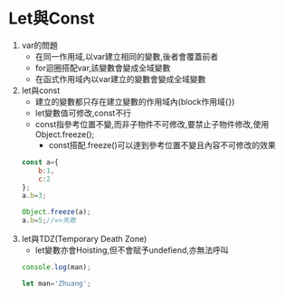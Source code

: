 # Let與Const
1. var的問題
   - 在同一作用域,以var建立相同的變數,後者會覆蓋前者
   - for迴圈搭配var,該變數會變成全域變數
   - 在函式作用域內以var建立的變數會變成全域變數
2. let與const
   - 建立的變數都只存在建立變數的作用域內(block作用域{})
   - let變數值可修改,const不行
   - const指參考位置不變,而非子物件不可修改,要禁止子物件修改,使用Object.freeze();
     - const搭配.freeze()可以達到參考位置不變且內容不可修改的效果
   ```js
   const a={
       b:1,
       c:2
   };
   a.b=3;

   Object.freeze(a);
   a.b=5;//=>失敗
   ```
3. let與TDZ(Temporary Death Zone)
   - let變數亦會Hoisting,但不會賦予undefiend,亦無法呼叫
   ```js
   console.log(man);

   let man='Zhuang';
   ```